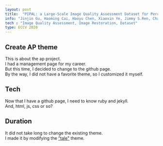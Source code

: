 ```yaml
---
layout: post
title:  "PIPAL: a Large-Scale Image Quality Assessment Dataset for Perceptual Image Restoration"
info: "Jinjin Gu, Haoming Cai, Haoyu Chen, Xiaoxin Ye, Jimmy S.Ren, Chao Dong "
tech : "Image Quality Assessment, Image Restoration, Dataset"
type: ECCV 2020
---
```


## Create AP theme
This is about the ap project.  
I had a management page for my career.  
But this time, I decided to change to the github page.  
By the way, I did not have a favorite theme, so I customized it myself.  


## Tech
Now that I have a github page, I need to know ruby and jekyll.  
And, html, js, css or so?  


## Duration
It did not take long to change the existing theme.  
I made it by modifying the ["tale"](https://github.com/chesterhow/tale) theme.  
